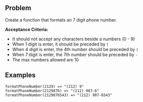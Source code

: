 ## Problem

Create a function that formats an 7 digit phone number.

**Acceptance Criteria:**

- It should not accept any characters beside a numbers (0 - 9)
- When 1 digit is enter, it should be preceded by `(`
- When 4 digit is enter, the 4th number should be preceded by `)`
- When 7 digit is enter, the 7th number should be preceded by `-`
- The max numbers allowed are 10

## Examples

```
formatPhoneNumber(2129) => "(212) 9"
formatPhoneNumber(2129876) => "(212) 987-6"
formatPhoneNumber(2129876543) => "(212) 987-6543"
```
